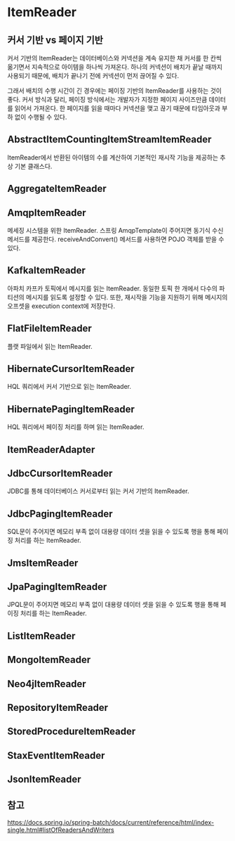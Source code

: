 # ItemReader

## 커서 기반 vs 페이지 기반
커서 기반의 ItemReader는 데이터베이스와 커넥션을 계속 유지한 채 커서를 한 칸씩 옮기면서 지속적으로 아이템을 하나씩 가져온다. 하나의 커넥션이 배치가 끝날 때까지 사용되기 때문에, 배치가 끝나기 전에 커넥션이 먼저 끊어질 수 있다.

그래서 배치의 수행 시간이 긴 경우에는 페이징 기반의 ItemReader를 사용하는 것이 좋다. 커서 방식과 달리, 페이징 방식에서는 개발자가 지정한 페이지 사이즈만큼 데이터를 읽어서 가져온다. 한 페이지를 읽을 때마다 커넥션을 맺고 끊기 때문에 타임아웃과 부하 없이 수행될 수 있다.

## AbstractItemCountingItemStreamItemReader
ItemReader에서 반환된 아이템의 수를 계산하여 기본적인 재시작 기능을 제공하는 추상 기본 클래스다.

## AggregateItemReader

## AmqpItemReader
메세징 시스템을 위한 ItemReader. 스프링 AmqpTemplate이 주어지면 동기식 수신 메서드를 제공한다. receiveAndConvert() 메서드를 사용하면 POJO 객체를 받을 수 있다.

## KafkaItemReader
아파치 카프카 토픽에서 메시지를 읽는 ItemReader. 동일한 토픽 한 개에서 다수의 파티션의 메시지를 읽도록 설정할 수 있다. 또한, 재시작을 기능을 지원하기 위해 메시지의 오프셋을 execution context에 저장한다. 

## FlatFileItemReader
플랫 파일에서 읽는 ItemReader.

## HibernateCursorItemReader
HQL 쿼리에서 커서 기반으로 읽는 ItemReader.

## HibernatePagingItemReader
HQL 쿼리에서 페이징 처리를 하며 읽는 ItemReader.

## ItemReaderAdapter

## JdbcCursorItemReader
JDBC를 통해 데이터베이스 커서로부터 읽는 커서 기반의 ItemReader.

## JdbcPagingItemReader
SQL문이 주어지면 메모리 부족 없이 대용량 데이터 셋을 읽을 수 있도록 행을 통해 페이징 처리를 하는 ItemReader.

## JmsItemReader

## JpaPagingItemReader
JPQL문이 주어지면 메모리 부족 없이 대용량 데이터 셋을 읽을 수 있도록 행을 통해 페이징 처리를 하는 ItemReader.

## ListItemReader

## MongoItemReader

## Neo4jItemReader

## RepositoryItemReader

## StoredProcedureItemReader

## StaxEventItemReader

## JsonItemReader

## 참고
https://docs.spring.io/spring-batch/docs/current/reference/html/index-single.html#listOfReadersAndWriters  